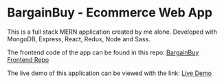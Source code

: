 # BargainBuy - Ecommerce Web App

This is a full stack MERN application created by me alone. Developed with MongoDB, Express, React, Redux, Node and Sass.

The frontend code of the app can be found in this repo:
[BargainBuy Frontend Repo](https://github.com/RioterTrov97/bargainbuy-frontend)

The live demo of this application can be viewed with the link:
[Live Demo](https://bargainbuy.herokuapp.com/)
